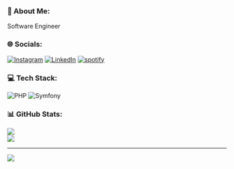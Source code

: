 ### 💫 About Me:
Software Engineer


### 🌐 Socials:
[![Instagram](https://img.shields.io/badge/Instagram-%23E4405F.svg?logo=Instagram&logoColor=white)](https://instagram.com/https://www.instagram.com/nielsdegronckel/) [![LinkedIn](https://img.shields.io/badge/LinkedIn-%230077B5.svg?logo=linkedin&logoColor=white)](https://linkedin.com/in/https://www.linkedin.com/in/niels-de-gronckel-bb9647225/) [![spotify](https://img.shields.io/badge/Spotify-1DB954.svg?logo=Spotify&logoColor=white)](https://open.spotify.com/user/12j5iagwjgune3bi6xjfc76qx?si=30cc2b39b7c1409f)

### 💻 Tech Stack:
![PHP](https://img.shields.io/badge/php-%23777BB4.svg?style=for-the-badge&logo=php&logoColor=white) ![Symfony](https://img.shields.io/badge/symfony-%23000000.svg?style=for-the-badge&logo=symfony&logoColor=white)
### 📊 GitHub Stats:
![](https://github-readme-stats.vercel.app/api?username=NielsDeGronckel&theme=dark&hide_border=false&include_all_commits=true&count_private=true)<br/>
![](https://nirzak-streak-stats.vercel.app/?user=NielsDeGronckel&theme=dark&hide_border=false)<br/>

---
[![](https://visitcount.itsvg.in/api?id=NielsDeGronckel&icon=0&color=0)](https://visitcount.itsvg.in)

<!-- Proudly created with GPRM ( https://gprm.itsvg.in ) -->
